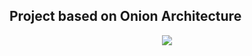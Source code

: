 ## Project based on Onion Architecture

<p align="center">
  <img src="https://i.ibb.co/0t7ZHjw/arquitetura.jpg" />
</p>
